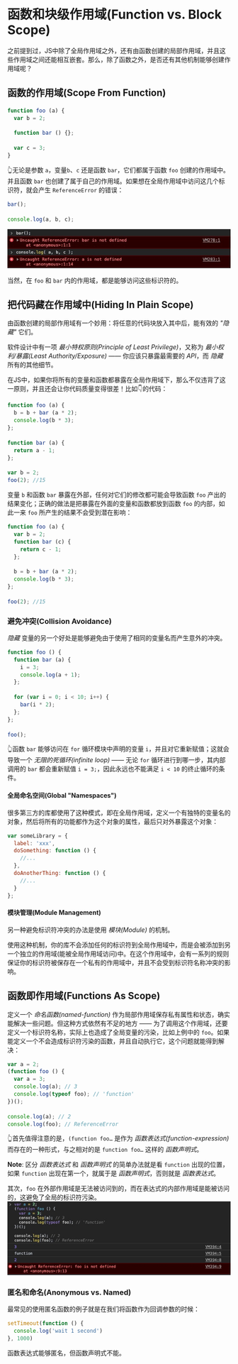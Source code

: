 # 函数和块级作用域(Function vs. Block Scope)
之前提到过，JS中除了全局作用域之外，还有由函数创建的局部作用域，并且这些作用域之间还能相互嵌套。那么，除了函数之外，是否还有其他机制能够创建作用域呢？

## 函数的作用域(Scope From Function)
```javascript
function foo (a) {
  var b = 2;

  function bar () {};

  var c = 3;
}
```
👆无论是参数 `a`，变量`b`、`c` 还是函数 `bar`，它们都属于函数 `foo` 创建的作用域中。并且函数 `bar` 也创建了属于自己的作用域。如果想在全局作用域中访问这几个标识符，就会产生 `ReferenceError` 的错误：
```javascript
bar();

console.log(a, b, c);
```
![avatar](./assets/function_block_referenceError.png)

当然，在 `foo` 和 `bar` 内的作用域，都是能够访问这些标识符的。

## 把代码藏在作用域中(Hiding In Plain Scope)
由函数创建的局部作用域有一个妙用：将任意的代码块放入其中后，能有效的 *"隐藏"* 它们。

软件设计中有一项 *最小特权原则(Principle of Least Privilege)*，又称为 *最小权利/暴露(Least Authority/Exposure)* —— 你应该只暴露最需要的 *API*，而 *隐藏* 所有的其他细节。

在JS中，如果你将所有的变量和函数都暴露在全局作用域下，那么不仅违背了这一原则，并且还会让你代码质量变得很差！比如👇的代码：
```javascript
function foo (a) {
  b = b + bar (a * 2);
  console.log(b * 3);
};

function bar (a) {
  return a - 1;
};

var b = 2;
foo(2); //15
```

变量 `b` 和函数 `bar` 暴露在外部，任何对它们的修改都可能会导致函数 `foo` 产出的结果变化；正确的做法是把暴露在外面的变量和函数都放到函数 `foo` 的内部，如此一来 `foo` 所产生的结果不会受到潜在影响：
```javascript
function foo (a) {
  var b = 2;
  function bar (c) {
    return c - 1;
  };

  b = b + bar (a * 2);
  console.log(b * 3);
};

foo(2); //15
```

### 避免冲突(Collision Avoidance)
*隐藏* 变量的另一个好处是能够避免由于使用了相同的变量名而产生意外的冲突。
```javascript
function foo () {
  function bar (a) {
    i = 3;
    console.log(a + 1);
  };

  for (var i = 0; i < 10; i++) {
    bar(i * 2);
  };
};

foo();
```
👆函数 `bar` 能够访问在 `for` 循环模块中声明的变量 `i`，并且对它重新赋值；这就会导致一个 *无限的死循环(infinite loop)* —— 无论 `for` 循环进行到哪一步，其内部调用的 `bar` 都会重新赋值 `i = 3;`，因此永远也不能满足 `i < 10` 的终止循环的条件。

#### 全局命名空间(Global "Namespaces")
很多第三方的库都使用了这种模式，即在全局作用域，定义一个有独特的变量名的对象，然后将所有的功能都作为这个对象的属性，最后只对外暴露这个对象：
```javascript
var someLibrary = {
  label: 'xxx',
  doSomething: function () {
    //...
  },
  doAnotherThing: function () {
    //...
  }
};
```

#### 模块管理(Module Management)
另一种避免标识符冲突的办法是使用 *模块(Module)* 的机制。

使用这种机制，你的库不会添加任何的标识符到全局作用域中，而是会被添加到另一个独立的作用域(能被全局作用域访问)中。在这个作用域中，会有一系列的规则保证你的标识符被保存在一个私有的作用域中，并且不会受到标识符名称冲突的影响。

## 函数即作用域(Functions As Scope)
定义一个 *命名函数(named-function)* 作为局部作用域保存私有属性和状态，确实能解决一些问题。但这种方式依然有不足的地方 —— 为了调用这个作用域，还要定义一个标识符名称，实际上也造成了全局变量的污染，比如上例中的 `foo`。如果能定义一个不会造成标识符污染的函数，并且自动执行它，这个问题就能得到解决：
```javascript
var a = 2;
(function foo () {
  var a = 3;
  console.log(a); // 3
  console.log(typeof foo); // 'function'
})();

console.log(a); // 2
console.log(foo); // ReferenceError
```

👆首先值得注意的是，`(function foo…` 是作为 *函数表达式(function-expression)* 而存在的一种形式，与之相对的是 `function foo…` 这样的 *函数声明式*。

**Note**: 区分 *函数表达式* 和 *函数声明式* 的简单办法就是看 `function` 出现的位置，如果 `function` 出现在第一个，就属于是 *函数声明式*，否则就是 *函数表达式*。

其次，`foo` 在外部作用域是无法被访问到的，而在表达式的内部作用域是能被访问的，这避免了全局的标识符污染。
![avatar](./assets/function_block_referenceError1.png)

### 匿名和命名(Anonymous vs. Named)
最常见的使用匿名函数的例子就是在我们将函数作为回调参数的时候：
```javascript
setTimeout(function () {
  console.log('wait 1 second')
}, 1000)
```

函数表达式能够匿名，但函数声明式不能。